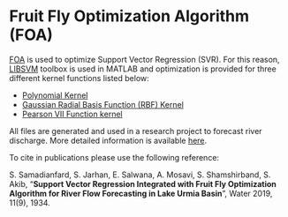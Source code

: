 # Fruit Fly Optimization Algorithm (FOA)

[FOA](https://doi.org/10.1016/j.knosys.2011.07.001) is used to optimize Support Vector Regression (SVR).
For this reason, [LIBSVM](https://www.csie.ntu.edu.tw/~cjlin/libsvm/) toolbox is used in MATLAB and optimization is provided for three different kernel functions listed below:
- [Polynomial Kernel](https://en.wikipedia.org/wiki/Polynomial_kernel)
- [Gaussian Radial Basis Function (RBF) Kernel](https://en.wikipedia.org/wiki/Radial_basis_function_kernel)
- [Pearson VII Function kernel](https://www.sciencedirect.com/science/article/pii/S1476927113000418)

All files are generated and used in a research project to forecast river discharge. More detailed information is available [here](https://www.mdpi.com/2073-4441/11/9/1934).

To cite in publications please use the following reference:

S. Samadianfard, S. Jarhan, E. Salwana, A. Mosavi, S. Shamshirband, S. Akib, “**Support Vector Regression Integrated with Fruit Fly Optimization Algorithm for River Flow Forecasting in Lake Urmia Basin**”, Water 2019, 11(9), 1934.

